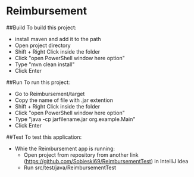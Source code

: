 # Reimbursement
##Build
To build this project:
- install maven and add it to the path
- Open project directory
- Shift + Right Click inside the folder
- Click "open PowerShell window here option"
- Type "mvn clean install"
- Click Enter
  
##Run
To run this project:
- Go to Reimbursement/target
- Copy the name of file with .jar extention
- Shift + Right Click inside the folder
- Click "open PowerShell window here option"
- Type "java -cp jarfilename.jar org.example.Main"
- Click Enter

##Test
To test this application:
- Whie the Reimbursement app is running:
  - Open project from repository from another link (https://github.com/Sobieski69/ReimbursementTest) in IntelliJ Idea
  - Run src/test/java/ReimbursementTest
